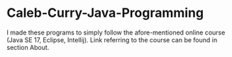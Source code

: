 # Caleb-Curry-Java-Programming
I made these programs to simply follow the afore-mentioned online course (Java SE 17, Eclipse, Intellij). Link referring to the course can be found in section About.
